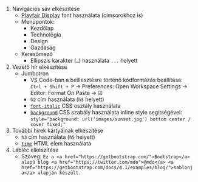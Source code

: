 1. Navigációs sáv elkészítése
    - [Playfair Display][] font használata (címsorokhoz is)
    - Menüpontok:
      - Kezdőlap
      - Technológia
      - Design
      - Gazdaság
    - Keresőmező
      - Ellipszis karakter (`…`) használata `...` helyett
2. Vezető hír elkészítése
    - Jumbotron
      - VS Code-ban a beillesztésre történő kódformázás beállítása: `Ctrl + Shift + P` → Preferences: Open Workspace Settings → Editor: Format On Paste → ☑
      - `h2` cím használata (`h3` helyett)
      - [`font-italic`][] CSS osztály használata
      - [`background`][] CSS szabály használata inline style segítségével: `style="background: url('images/sunset.jpg') bottom center / cover fixed;"`
3. További hírek kártyáinak elkészítése
    - `h3` cím használata (`h5` helyett)
    - [`time`][] HTML elem használata
4. Lábléc elkészítése
    - Szöveg: `Ez a <a href="https://getbootstrap.com/">Bootstrap</a> alapú blog <a href="https://twitter.com/mdo">@mdo</a> <a href="https://getbootstrap.com/docs/4.1/examples/blog/">sablonja</a> alapján készült.`

[Playfair Display]: https://fonts.google.com/specimen/Playfair+Display
[`font-italic`]: https://getbootstrap.com/docs/4.1/utilities/text/#font-weight-and-italics
[`background`]: https://developer.mozilla.org/en-US/docs/Web/CSS/background
[`time`]: https://developer.mozilla.org/en-US/docs/Web/HTML/Element/time

